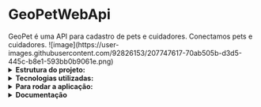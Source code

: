 <h1>GeoPetWebApi</h1>
GeoPet é uma API para cadastro de pets e cuidadores. Conectamos pets e cuidadores.
![image](https://user-images.githubusercontent.com/92826153/207747617-70ab505b-d3d5-445c-b8e1-593bb0b9061e.png)


<Details>
<summary><b>Estrutura do projeto:</b></summary>

- GeoPetWebApi
  - Controllers
    - inputs
  - Services
  - DB
    - repository
    - models
  - jwt  
- Test
  - Unit
    - controller
    - service
    - repository 
</Details>

<Details>
<summary><b>Tecnologias utilizadas:</b></summary>

  - FluentAssertion
  - AutoFixture
  - Moq
  - AspNetCore
  - EntityFrameworkCore
  - Xunit
  - QrCoder
</Details>

<Details>
<summary><b>Para rodar a aplicação: </b></summary>

1- Entre na pasta src/GeoPetWebApi e rode o comando '<b>docker-compose up -d</b>' para levantar o banco de dados(é necessário ter  docker instalado);

2- Em seguida dê o comando '<b>dotnet run</b>', se estiver usando o vscode, ou rode a aplicação pelo visualStudio.
</Details>


<Details>
<summary><b>Documentação</b></summary>
A Documentação foi feita pelo swagger, para acessar  rode o projeto localmente e acesse a página: <link>https://localhost:7170/swagger/index.html</link> 
obs: no exemplo acima a aplicação está rodando na porta 7170, você conseue vizualizar essa informação nos logs da aplicação
</Details>






<!--- Fontes de pesquisa:

https://stackoverflow.com/questions/60444977/how-to-get-identity-user-from-his-authentication-jwt-token-in-net-core-api

https://github.com/AzureAD/azure-activedirectory-identitymodel-extensions-for-dotnet/blob/dev/src/System.IdentityModel.Tokens.Jwt/ClaimTypeMapping.cs#L54 -->
